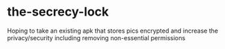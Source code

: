 # the-secrecy-lock
Hoping to take an existing apk that stores pics encrypted and increase the privacy/security including removing non-essential permissions
